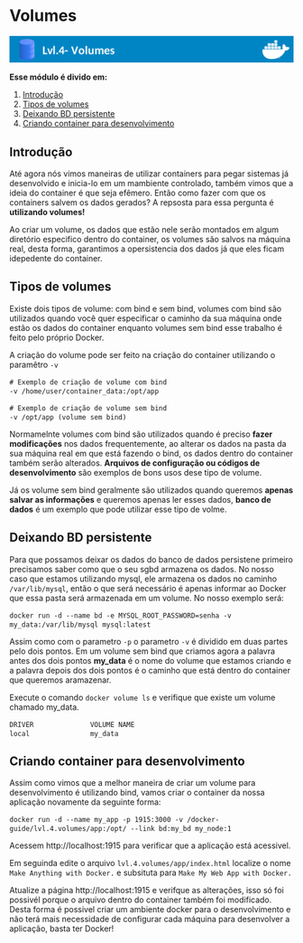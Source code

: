 # Volumes

![Banner Docker](../assets/docker-banner-4.jpg)


**Esse módulo é divido em:**

1. [Introdução](#intrdução)
2. [Tipos de volumes](#tipos-de-volumes)
3. [Deixando BD persistente](#deixando-bd-persistente)
4. [Criando container para desenvolvimento](#criando-container-para-desenvolvimento)


## Introdução
Até agora nós vimos maneiras de utilizar containers para pegar sistemas já desenvolvido e inicia-lo em um mambiente controlado, também vimos que a ideia do container é que seja efêmero. Então como fazer com que os containers salvem os dados gerados? A repsosta para essa pergunta é **utilizando volumes!**

Ao criar um volume, os dados que estão nele serão montados em algum diretório especifico dentro do container, os volumes são salvos na máquina real, desta forma, garantimos a opersistencia dos dados já que eles ficam idepedente do container.

## Tipos de volumes
Existe dois tipos de volume: com bind e sem bind, volumes com bind são utilizados quando você quer especificar o caminho da sua máquina onde estão os dados do container enquanto volumes sem bind esse trabalho é feito pelo próprio Docker.

A criação do volume pode ser feito na criação do container utilizando o paramêtro ``-v``

```
# Exemplo de criação de volume com bind
-v /home/user/container_data:/opt/app
```

```
# Exemplo de criação de volume sem bind
-v /opt/app (volume sem bind)
```

Normamelnte volumes com bind são utilizados quando é preciso **fazer modificações** nos dados frequentemente, ao alterar os dados na pasta da sua máquina real em que está fazendo o bind, os dados dentro do container também serão alterados. **Arquivos de configuração ou códigos de desenvolvimento** são exemplos de bons usos dese tipo de volume.

Já os volume sem bind geralmente são utilizados quando queremos **apenas salvar as informações** e queremos apenas ler esses dados, **banco de dados** é um exemplo que pode utilizar esse tipo de volme.

## Deixando BD persistente

Para que possamos deixar os dados do banco de dados persistene primeiro precisamos saber como que o seu sgbd armazena os dados. No nosso caso que estamos utilizando mysql, ele armazena os dados no caminho ``/var/lib/mysql``, então o que será necessário é apenas informar ao Docker que essa pasta será armazenada em um volume. No nosso exemplo será:


```
docker run -d --name bd -e MYSQL_ROOT_PASSWORD=senha -v my_data:/var/lib/mysql mysql:latest
```
Assim como com o parametro ``-p`` o parametro ``-v`` é dividido em duas partes pelo dois pontos. Em um volume sem bind que criamos agora a palavra antes dos dois pontos **my_data** é o nome do volume que estamos criando e a palavra depois dos dois pontos é o caminho que está dentro do container que queremos aramazenar.

Execute o comando ``docker volume ls`` e verifique que existe um volume chamado my_data.

```
DRIVER              VOLUME NAME
local               my_data
```

## Criando container para desenvolvimento

Assim como vimos que a melhor maneira de criar um volume para desenvolvimento é utilizando bind, vamos criar o container da nossa aplicação novamente da seguinte forma:

```
docker run -d --name my_app -p 1915:3000 -v /docker-guide/lvl.4.volumes/app:/opt/ --link bd:my_bd my_node:1
```

Acessem http://localhost:1915 para verificar que a aplicação está acessivel.

Em seguinda edite o arquivo `lvl.4.volumes/app/index.html` localize o nome ``Make Anything with Docker.`` e subsituta para ``Make My Web App with Docker.``

Atualize a página http://localhost:1915 e verifque as alterações, isso só foi possivél porque o arquivo dentro do container também foi modificado. Desta forma é possivel criar um ambiente docker para o desenvolvimento e não terá mais necessidade de configurar cada máquina para desenvolver a aplicação, basta ter Docker!
